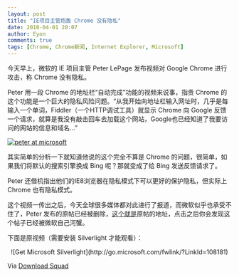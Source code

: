 ```yaml
---
layout: post
title: "IE项目主管炮轰 Chrome 没有隐私"
date: 2010-04-01 20:07
author: Eyon
comments: true
tags: [Chrome, Chrome新闻, Internet Explorer, Microsoft]
---
```

今天早上，微软的 IE 项目主管 Peter LePage 发布视频对 Google Chrome 进行攻击，称 Chrome 没有隐私。

Peter 用一段 Chrome 的地址栏“自动完成”功能的视频来说事，指责 Chrome 的这个功能是一个巨大的隐私风险问题。“从我开始向地址栏输入网址时，几乎是每输入一个单词，Fiddler（一个HTTP调试工具）就显示 Chrome 向 Google 反馈一个请求，就算是我没有敲击回车去加载这个网站，Google也已经知道了我要访问的网站的信息和域名...”

<a href="http://img.chromi.org/2010/04/peter-at-microsoft.png">![](http://img.chromi.org/2010/04/peter-at-microsoft-550x454.png "peter at microsoft")</a>

其实简单的分析一下就知道他说的这个完全不算是 Chrome 的问题，很简单，如果我们将默认的搜索引擎换成 Bing 呢？那就变成了给 Bing 发送反馈请求了。

Peter 还借机指出他们的IE8浏览器在隐私模式下可以更好的保护隐私，但实际上 Chrome 也有隐私模式。

这个视频一传出之后，今天全球很多媒体都对此进行了报道，而微软似乎也承受不住了，Peter 发布的原帖已经被删除，[这个就是](http://edge.technet.com/Media/Google-Chrome-steals-your-privacy/)原帖的地址，点击之后你会发现这个帖子已经被微软自己河蟹。

下面是原视频（需要安装 Silverlight 才能观看）：<!--more-->

<p style="text-align: center;"><object data="data:application/x-silverlight-2," type="application/x-silverlight-2" width="640" height="480">
<param name="source" value="http://edge.technet.com/App_Themes/default/vp09_06_22.xap" />
<param name="initParams" value="m=http://ecn.channel9.msdn.com/o9/edge/2/1/4/0/2/IE8ChromePrivacyComparison_2MB_edge.wmv,autostart=false,autohide=true,showembed=true, thumbnail=http://ecn.channel9.msdn.com/o9/edge/2/1/4/0/2/IE8ChromePrivacyComparison_320_edge.png, postid=20412" />
<param name="background" value="#00FFFFFF" />
<a href="http://go.microsoft.com/fwlink/?LinkID=124807" style="text-decoration: none;">
![Get Microsoft Silverlight](http://go.microsoft.com/fwlink/?LinkId=108181)
</a>
</object>


Via [Download Squad](http://www.downloadsquad.com/2010/03/31/microsoft-fires-poorly-aimed-privacy-missile-at-google-chrome/)

